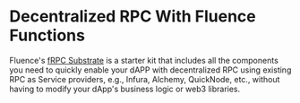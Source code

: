 # Decentralized RPC With Fluence Functions

Fluence's [fRPC Substrate](https://github.com/fluencelabs/frPC-Substrate) is a starter kit that includes all the components you need to quickly enable your dAPP with decentralized RPC using existing RPC as Service providers, e.g., Infura, Alchemy, QuickNode, etc., without having to modify your dApp's business logic or web3 libraries.